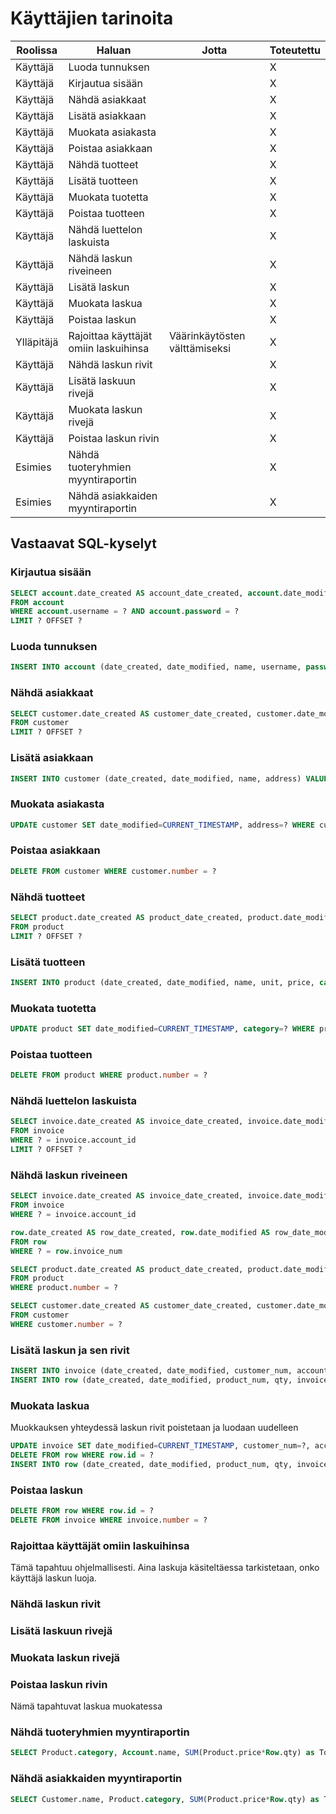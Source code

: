 # Käyttäjien tarinoita

Roolissa | Haluan | Jotta | Toteutettu
--- | --- | --- | ---
Käyttäjä | Luoda tunnuksen  | | X
Käyttäjä | Kirjautua sisään  | | X
Käyttäjä | Nähdä asiakkaat  | | X
Käyttäjä | Lisätä asiakkaan  | | X
Käyttäjä | Muokata asiakasta  | | X
Käyttäjä | Poistaa asiakkaan  | | X
Käyttäjä | Nähdä tuotteet  | | X
Käyttäjä | Lisätä tuotteen  | | X
Käyttäjä | Muokata tuotetta  | | X
Käyttäjä | Poistaa tuotteen  | | X
Käyttäjä | Nähdä luettelon laskuista  | | X
Käyttäjä | Nähdä laskun riveineen  | | X
Käyttäjä | Lisätä laskun  | | X
Käyttäjä | Muokata laskua  | | X
Käyttäjä | Poistaa laskun  | | X
Ylläpitäjä | Rajoittaa käyttäjät omiin laskuihinsa | Väärinkäytösten välttämiseksi | X
Käyttäjä | Nähdä laskun rivit  | | X
Käyttäjä | Lisätä laskuun rivejä  | | X
Käyttäjä | Muokata laskun rivejä  | | X
Käyttäjä | Poistaa laskun rivin  | | X
Esimies | Nähdä tuoteryhmien myyntiraportin  | | X
Esimies | Nähdä asiakkaiden myyntiraportin  | | X

## Vastaavat SQL-kyselyt

### Kirjautua sisään

```sql
SELECT account.date_created AS account_date_created, account.date_modified AS account_date_modified, account.id AS account_id, account.name AS account_name, account.username AS account_username, account.password AS account_password 
FROM account
WHERE account.username = ? AND account.password = ?
LIMIT ? OFFSET ?
```

### Luoda tunnuksen

```sql
INSERT INTO account (date_created, date_modified, name, username, password) VALUES (CURRENT_TIMESTAMP, CURRENT_TIMESTAMP, ?, ?, ?)
```

### Nähdä asiakkaat

```sql
SELECT customer.date_created AS customer_date_created, customer.date_modified AS customer_date_modified, customer.number AS customer_number, customer.name AS customer_name, customer.address AS customer_address 
FROM customer
LIMIT ? OFFSET ?
 ```

### Lisätä asiakkaan

```sql
INSERT INTO customer (date_created, date_modified, name, address) VALUES (CURRENT_TIMESTAMP, CURRENT_TIMESTAMP, ?, ?)
```

### Muokata asiakasta

```sql
UPDATE customer SET date_modified=CURRENT_TIMESTAMP, address=? WHERE customer.number = ?
```

### Poistaa asiakkaan

```sql
DELETE FROM customer WHERE customer.number = ?
```

### Nähdä tuotteet

```sql
SELECT product.date_created AS product_date_created, product.date_modified AS product_date_modified, product.number AS product_number, product.name AS product_name, product.unit AS product_unit, product.price AS product_price, product.category AS product_category 
FROM product
LIMIT ? OFFSET ?
```

### Lisätä tuotteen

```sql
INSERT INTO product (date_created, date_modified, name, unit, price, category) VALUES (CURRENT_TIMESTAMP, CURRENT_TIMESTAMP, ?, ?, ?, )
```

### Muokata tuotetta

```sql
UPDATE product SET date_modified=CURRENT_TIMESTAMP, category=? WHERE product.number = ?
```

### Poistaa tuotteen

```sql
DELETE FROM product WHERE product.number = ?
```

### Nähdä luettelon laskuista

```sql
SELECT invoice.date_created AS invoice_date_created, invoice.date_modified AS invoice_date_modified, invoice.number AS invoice_number, invoice.customer_num AS invoice_customer_num, invoice.account_id AS invoice_account_id 
FROM invoice 
WHERE ? = invoice.account_id
LIMIT ? OFFSET ?
```

### Nähdä laskun riveineen

```sql
SELECT invoice.date_created AS invoice_date_created, invoice.date_modified AS invoice_date_modified, invoice.number AS invoice_number, invoice.customer_num AS invoice_customer_num, invoice.account_id AS invoice_account_id 
FROM invoice
WHERE ? = invoice.account_id

row.date_created AS row_date_created, row.date_modified AS row_date_modified, row.id AS row_id, row.product_num AS row_product_num, row.qty AS row_qty, row.invoice_num AS row_invoice_num 
FROM row 
WHERE ? = row.invoice_num

SELECT product.date_created AS product_date_created, product.date_modified AS product_date_modified, product.number AS product_number, product.name AS product_name, product.unit AS product_unit, product.price AS product_price, product.category AS product_category 
FROM product 
WHERE product.number = ?

SELECT customer.date_created AS customer_date_created, customer.date_modified AS customer_date_modified, customer.number AS customer_number, customer.name AS customer_name, customer.address AS customer_address 
FROM customer 
WHERE customer.number = ?
```

### Lisätä laskun ja sen rivit

```sql
INSERT INTO invoice (date_created, date_modified, customer_num, account_id) VALUES (CURRENT_TIMESTAMP, CURRENT_TIMESTAMP, ?, ?)
INSERT INTO row (date_created, date_modified, product_num, qty, invoice_num) VALUES (CURRENT_TIMESTAMP, CURRENT_TIMESTAMP, ?, ?, ?)
```

### Muokata laskua

Muokkauksen yhteydessä laskun rivit poistetaan ja luodaan uudelleen

```sql
UPDATE invoice SET date_modified=CURRENT_TIMESTAMP, customer_num=?, account_id=? WHERE invoice.number = ?
DELETE FROM row WHERE row.id = ?
INSERT INTO row (date_created, date_modified, product_num, qty, invoice_num) VALUES (CURRENT_TIMESTAMP, CURRENT_TIMESTAMP, ?, ?, ?)
```

### Poistaa laskun

```sql
DELETE FROM row WHERE row.id = ?
DELETE FROM invoice WHERE invoice.number = ?
```

### Rajoittaa käyttäjät omiin laskuihinsa

Tämä tapahtuu ohjelmallisesti. Aina laskuja käsiteltäessa tarkistetaan, onko käyttäjä laskun luoja.

### Nähdä laskun rivit

### Lisätä laskuun rivejä

### Muokata laskun rivejä

### Poistaa laskun rivin

Nämä tapahtuvat laskua muokatessa

### Nähdä tuoteryhmien myyntiraportin

```sql
SELECT Product.category, Account.name, SUM(Product.price*Row.qty) as Total FROM Product JOIN Row ON Product.number = Row.product_num JOIN Invoice ON Invoice.number = Row.invoice_num JOIN Account ON Account.id = Invoice.account_id GROUP BY Product.category, Account.id ORDER BY Product.category, Account.username
```

### Nähdä asiakkaiden myyntiraportin

```sql
SELECT Customer.name, Product.category, SUM(Product.price*Row.qty) as Total FROM Customer JOIN Invoice ON Invoice.customer_num = Customer.number JOIN Row ON Row.invoice_num = Invoice.number JOIN Product ON Product.number = Row.product_num GROUP BY Customer.name, Product.category ORDER BY Customer.name, Product.category
```
